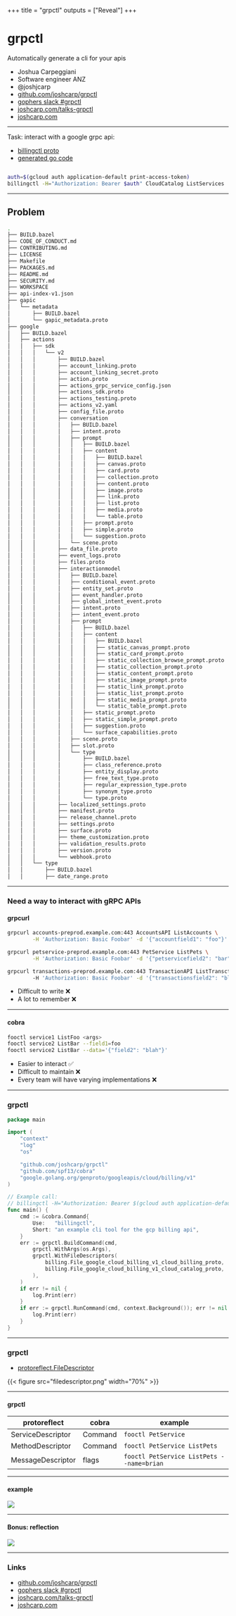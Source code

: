 +++
title = "grpctl"
outputs = ["Reveal"]
+++

# grpctl

Automatically generate a cli for your apis

- Joshua Carpeggiani
- Software engineer ANZ
- @joshjcarp
- [github.com/joshcarp/grpctl](https://github.com/joshcarp/grpctl)
- [gophers slack #grpctl](https://gophers.slack.com/archives/C02CAH9NP7H)
- [joshcarp.com/talks-grpctl](https://joshcarp.com/talks-grpctl)
- [joshcarp.com](https://joshcarp.com)


---

Task: interact with a google grpc api: 
- [billingctl proto](https://github.com/googleapis/googleapis/blob/master/google/cloud/billing/v1/cloud_billing.proto#L34)
- [generated go code](https://github.com/googleapis/go-genproto/blob/main/googleapis/cloud/billing/v1/cloud_catalog.pb.go)


```bash

auth=$(gcloud auth application-default print-access-token)
billingctl -H="Authorization: Bearer $auth" CloudCatalog ListServices

```

---

## Problem

```bash
.
├── BUILD.bazel
├── CODE_OF_CONDUCT.md
├── CONTRIBUTING.md
├── LICENSE
├── Makefile
├── PACKAGES.md
├── README.md
├── SECURITY.md
├── WORKSPACE
├── api-index-v1.json
├── gapic
│   └── metadata
│       ├── BUILD.bazel
│       └── gapic_metadata.proto
├── google
│   ├── BUILD.bazel
│   ├── actions
│   │   ├── sdk
│   │   │   └── v2
│   │   │       ├── BUILD.bazel
│   │   │       ├── account_linking.proto
│   │   │       ├── account_linking_secret.proto
│   │   │       ├── action.proto
│   │   │       ├── actions_grpc_service_config.json
│   │   │       ├── actions_sdk.proto
│   │   │       ├── actions_testing.proto
│   │   │       ├── actions_v2.yaml
│   │   │       ├── config_file.proto
│   │   │       ├── conversation
│   │   │       │   ├── BUILD.bazel
│   │   │       │   ├── intent.proto
│   │   │       │   ├── prompt
│   │   │       │   │   ├── BUILD.bazel
│   │   │       │   │   ├── content
│   │   │       │   │   │   ├── BUILD.bazel
│   │   │       │   │   │   ├── canvas.proto
│   │   │       │   │   │   ├── card.proto
│   │   │       │   │   │   ├── collection.proto
│   │   │       │   │   │   ├── content.proto
│   │   │       │   │   │   ├── image.proto
│   │   │       │   │   │   ├── link.proto
│   │   │       │   │   │   ├── list.proto
│   │   │       │   │   │   ├── media.proto
│   │   │       │   │   │   └── table.proto
│   │   │       │   │   ├── prompt.proto
│   │   │       │   │   ├── simple.proto
│   │   │       │   │   └── suggestion.proto
│   │   │       │   └── scene.proto
│   │   │       ├── data_file.proto
│   │   │       ├── event_logs.proto
│   │   │       ├── files.proto
│   │   │       ├── interactionmodel
│   │   │       │   ├── BUILD.bazel
│   │   │       │   ├── conditional_event.proto
│   │   │       │   ├── entity_set.proto
│   │   │       │   ├── event_handler.proto
│   │   │       │   ├── global_intent_event.proto
│   │   │       │   ├── intent.proto
│   │   │       │   ├── intent_event.proto
│   │   │       │   ├── prompt
│   │   │       │   │   ├── BUILD.bazel
│   │   │       │   │   ├── content
│   │   │       │   │   │   ├── BUILD.bazel
│   │   │       │   │   │   ├── static_canvas_prompt.proto
│   │   │       │   │   │   ├── static_card_prompt.proto
│   │   │       │   │   │   ├── static_collection_browse_prompt.proto
│   │   │       │   │   │   ├── static_collection_prompt.proto
│   │   │       │   │   │   ├── static_content_prompt.proto
│   │   │       │   │   │   ├── static_image_prompt.proto
│   │   │       │   │   │   ├── static_link_prompt.proto
│   │   │       │   │   │   ├── static_list_prompt.proto
│   │   │       │   │   │   ├── static_media_prompt.proto
│   │   │       │   │   │   └── static_table_prompt.proto
│   │   │       │   │   ├── static_prompt.proto
│   │   │       │   │   ├── static_simple_prompt.proto
│   │   │       │   │   ├── suggestion.proto
│   │   │       │   │   └── surface_capabilities.proto
│   │   │       │   ├── scene.proto
│   │   │       │   ├── slot.proto
│   │   │       │   └── type
│   │   │       │       ├── BUILD.bazel
│   │   │       │       ├── class_reference.proto
│   │   │       │       ├── entity_display.proto
│   │   │       │       ├── free_text_type.proto
│   │   │       │       ├── regular_expression_type.proto
│   │   │       │       ├── synonym_type.proto
│   │   │       │       └── type.proto
│   │   │       ├── localized_settings.proto
│   │   │       ├── manifest.proto
│   │   │       ├── release_channel.proto
│   │   │       ├── settings.proto
│   │   │       ├── surface.proto
│   │   │       ├── theme_customization.proto
│   │   │       ├── validation_results.proto
│   │   │       ├── version.proto
│   │   │       └── webhook.proto
│   │   └── type
│   │       ├── BUILD.bazel
│   │       ├── date_range.proto

```

---
### Need a way to interact with gRPC APIs

#### grpcurl

```bash
grpcurl accounts-preprod.example.com:443 AccountsAPI ListAccounts \
        -H 'Authorization: Basic Foobar' -d '{"accountfield1": "foo"}'

grpcurl petservice-preprod.example.com:443 PetService ListPets \
        -H 'Authorization: Basic Foobar' -d '{"petservicefield2": "bar"}'

grpcurl transactions-preprod.example.com:443 TransactionAPI ListTransctions \ 
        -H 'Authorization: Basic Foobar' -d '{"transactionsfield2": "blah"}'
```

- Difficult to write ❌
- A lot to remember ❌

---

#### cobra

```bash
fooctl service1 ListFoo <args>
fooctl service2 ListBar --field1=foo
fooctl service2 ListBar --data='{"field2": "blah"}'
```

- Easier to interact ✅
- Difficult to maintain ❌
- Every team will have varying implementations ❌

--- 

### grpctl

```go
package main

import (
	"context"
	"log"
	"os"

	"github.com/joshcarp/grpctl"
	"github.com/spf13/cobra"
	"google.golang.org/genproto/googleapis/cloud/billing/v1"
)

// Example call:
// billingctl -H="Authorization: Bearer $(gcloud auth application-default print-access-token)" CloudBilling ListBillingAccounts.
func main() {
	cmd := &cobra.Command{
		Use:   "billingctl",
		Short: "an example cli tool for the gcp billing api",
	}
	err := grpctl.BuildCommand(cmd,
		grpctl.WithArgs(os.Args),
		grpctl.WithFileDescriptors(
			billing.File_google_cloud_billing_v1_cloud_billing_proto,
			billing.File_google_cloud_billing_v1_cloud_catalog_proto,
		),
	)
	if err != nil {
		log.Print(err)
	}
	if err := grpctl.RunCommand(cmd, context.Background()); err != nil {
		log.Print(err)
	}
}
```

---

### grpctl

- [protoreflect.FileDescriptor](https://github.com/googleapis/go-genproto/blob/3a66f561d7aa4010d9715ecf4c19b19e81e19f3c/googleapis/cloud/billing/v1/cloud_catalog.pb.go#L1059)

{{< figure src="filedescriptor.png" width="70%" >}}

---
#### grpctl
| protoreflect | cobra | example
| -- | -- | -- |
| ServiceDescriptor| Command | `fooctl PetService`
| MethodDescriptor | Command | `fooctl PetService ListPets`
| MessageDescriptor| flags | `fooctl PetService ListPets --name=brian`
    
---

#### example

![](https://raw.githubusercontent.com/joshcarp/grpctl/main/examplectl.gif)

---

#### Bonus: reflection

![](https://raw.githubusercontent.com/joshcarp/grpctl/main/grpctl.svg)

--- 

### Links

- [github.com/joshcarp/grpctl](https://github.com/joshcarp/grpctl)
- [gophers slack #grpctl](https://gophers.slack.com/archives/C02CAH9NP7H)
- [joshcarp.com/talks-grpctl](https://joshcarp.com/talks-grpctl)
- [joshcarp.com](https://joshcarp.com)